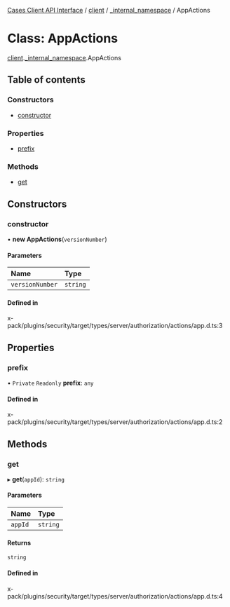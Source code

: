 [Cases Client API Interface](../README.md) / [client](../modules/client.md) / [\_internal\_namespace](../modules/client._internal_namespace.md) / AppActions

# Class: AppActions

[client](../modules/client.md).[_internal_namespace](../modules/client._internal_namespace.md).AppActions

## Table of contents

### Constructors

- [constructor](client._internal_namespace.AppActions.md#constructor)

### Properties

- [prefix](client._internal_namespace.AppActions.md#prefix)

### Methods

- [get](client._internal_namespace.AppActions.md#get)

## Constructors

### constructor

• **new AppActions**(`versionNumber`)

#### Parameters

| Name | Type |
| :------ | :------ |
| `versionNumber` | `string` |

#### Defined in

x-pack/plugins/security/target/types/server/authorization/actions/app.d.ts:3

## Properties

### prefix

• `Private` `Readonly` **prefix**: `any`

#### Defined in

x-pack/plugins/security/target/types/server/authorization/actions/app.d.ts:2

## Methods

### get

▸ **get**(`appId`): `string`

#### Parameters

| Name | Type |
| :------ | :------ |
| `appId` | `string` |

#### Returns

`string`

#### Defined in

x-pack/plugins/security/target/types/server/authorization/actions/app.d.ts:4
